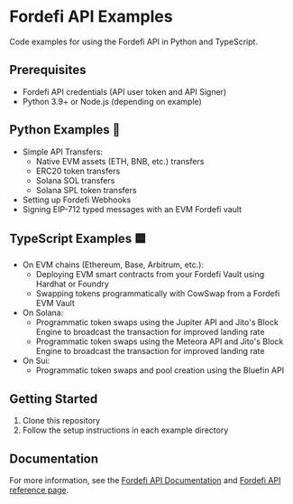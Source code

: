 # Fordefi API Examples

Code examples for using the Fordefi API in Python and TypeScript.

## Prerequisites
- Fordefi API credentials (API user token and API Signer)
- Python 3.9+ or Node.js (depending on example)

## Python Examples 🐍
* Simple API Transfers:
  * Native EVM assets (ETH, BNB, etc.) transfers
  * ERC20 token transfers
  * Solana SOL transfers
  * Solana SPL token transfers
* Setting up Fordefi Webhooks
* Signing EIP-712 typed messages with an EVM Fordefi vault

## TypeScript Examples 🟦
* On EVM chains (Ethereum, Base, Arbitrum, etc.):
  * Deploying EVM smart contracts from your Fordefi Vault using Hardhat or Foundry
  * Swapping tokens programmatically with CowSwap from a Fordefi EVM Vault
* On Solana:
  * Programmatic token swaps using the Jupiter API and Jito's Block Engine to broadcast the transaction for improved landing rate
  * Programmatic token swaps using the Meteora API and Jito's Block Engine to broadcast the transaction for improved landing rate
* On Sui:
  * Programmatic token swaps and pool creation using the Bluefin API

## Getting Started
1. Clone this repository
2. Follow the setup instructions in each example directory

## Documentation
For more information, see the [Fordefi API Documentation](https://docs.fordefi.com/developers/program-overview) and [Fordefi API reference page](https://docs.fordefi.com/api/openapi).